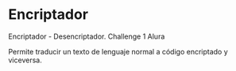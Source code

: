 # Encriptador
Encriptador - Desencriptador. Challenge 1 Alura

Permite traducir un texto de lenguaje normal a código encriptado y viceversa.
